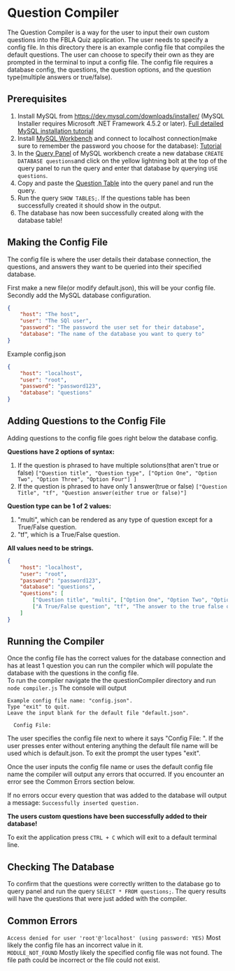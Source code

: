 # Question Compiler

The Question Compiler is a way for the user to input their own custom questions into the FBLA Quiz application.
The user needs to specify a config file.  In this directory there is an example config file that compiles the default questions. The user can choose to specify their own as they are prompted in the terminal to input a config file.
The config file requires a database config, the questions, the question options, and the question type(multiple answers or true/false).
## Prerequisites
1. Install MySQL from https://dev.mysql.com/downloads/installer/ (MySQL Installer requires Microsoft .NET Framework 4.5.2 or later). [Full detailed MySQL installation tutorial](https://www.liquidweb.com/kb/install-mysql-windows/)<br /> 
2. Install [MySQL Workbench](https://dev.mysql.com/downloads/workbench/) and connect to localhost connection(make sure to remember the password you choose for the database): [Tutorial](https://dev.mysql.com/doc/workbench/en/wb-getting-started-tutorial-create-connection.html)
3. In the [Query Panel](https://dev.mysql.com/doc/workbench/en/wb-sql-editor-query-panel.html) of MySQL workbench create a new database `CREATE DATABASE questions`and click on the yellow lightning bolt at the top of the query panel to run the query and enter that database by querying `USE questions`.
4. Copy and paste the [Question Table](../database/questionSchema.sql) into the query panel and run the query.
5. Run the query `SHOW TABLES;`. If the questions table has been successfully created it should show in the output.
6. The database has now been successfully created along with the database table!

## Making the Config File
The config file is where the user details their database connection, the questions, and answers they want to be queried into their specified database. 

First make a new file(or modify default.json), this will be your config file.  Secondly add the MySQL database configuration. 
```json
{
	"host": "The host",
	"user": "The SQl user",
	"password": "The password the user set for their database",
	"database": "The name of the database you want to query to"
}
```

Example config.json
```json
{
	"host": "localhost",
	"user": "root",
	"password": "password123",
	"database": "questions"
}
```

## Adding Questions to the Config File
Adding questions to the config file goes right below the database config.

**Questions have 2 options of syntax:**
 1. If the question is phrased to have multiple solutions(that aren't true or false) `["Question title", "Question type", ["Option One", "Option Two", "Option Three", "Option Four"] ]`
 2. If the question is phrased to have only 1 answer(true or false) `["Question Title", "tf", "Question answer(either true or false)"]`

 

**Question type can be 1 of 2 values:**
 1. "multi", which can be rendered as any type of question except for a True/False question.
  2. "tf", which is a True/False question.

**All values need to be strings.**
```json
{
	"host": "localhost",
	"user": "root",
	"password": "password123",
	"database": "questions",
	"questions": [
		["Question title", "multi", ["Option One", "Option Two", "Option Three", "Option Four"]],
		["A True/False question", "tf", "The answer to the true false question"]
	]
}
```

## Running the Compiler
Once the config file has the correct values for the database connection and has at least 1 question you can run the compiler which will populate the database with the questions in the config file.<br />
To run the compiler navigate the the questionCompiler directory and run `node compiler.js`
The console will output
```
Example config file name: "config.json".
Type "exit" to quit.
Leave the input blank for the default file "default.json".

  Config File:

```
The user specifies the config file next to where it says "Config File: ". If the user presses enter without entering anything the default file name will be used which is default.json. To exit the prompt the user types "exit".

Once the user inputs the config file name or uses the default config file name the compiler will output any errors that occurred. If you encounter an error see the Common Errors section below.

If no errors occur every question that was added to the database will output a message: `Successfully inserted question.`

**The users custom questions have been successfully added to their database!**

To exit the application press `CTRL + C` which will exit to a default terminal line.
## Checking The Database
To confirm that the questions were correctly written to the database go to query panel and run the query `SELECT * FROM questions;`. The query results will have the questions that were just added with the compiler.

## Common Errors
`Access denied for user 'root'@'localhost' (using password: YES)`  Most likely the config file has an incorrect value in it.<br />
`MODULE_NOT_FOUND`  Mostly likely the specified config file was not found. The file path could be incorrect or the file could not exist.
